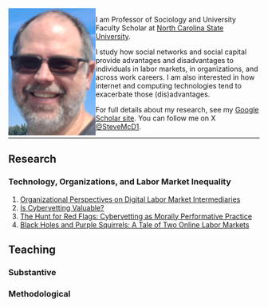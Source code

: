 <img align="left" src="steve_blowing_rock_smB.jpg">
 
 I am Professor of Sociology and University Faculty Scholar at [North Carolina State University](https://chass.ncsu.edu/people/sjmcdona/).
 
 I study how social networks and social capital provide advantages and disadvantages to individuals in labor markets, in organizations, and across work careers. I am also interested in how internet and computing technologies tend to exacerbate those (dis)advantages.  
 
 For full details about my research, see my [Google Scholar site](https://scholar.google.com/citations?user=x5igFpEAAAAJ&hl=en&oi=ao).
 You can follow me on X [@SteveMcD1](https://x.com/Steve_McD1).








 
 ---

## Research
### Technology, Organizations, and Labor Market Inequality
1. [Organizational Perspectives on Digital Labor Market Intermediaries](https://doi.org/10.1111/soc4.13061)
2. [Is Cybervetting Valuable?](https://www.cambridge.org/core/journals/industrial-and-organizational-psychology/article/is-cybervetting-valuable/D84AE01C002BFD9A9DA8829AA0AF872A)
3. [The Hunt for Red Flags: Cybervetting as Morally Performative Practice](https://academic.oup.com/ser/article/20/3/915/6132113)
4. [Black Holes and Purple Squirrels: A Tale of Two Online Labor Markets](https://www.emerald.com/insight/content/doi/10.1108/S0277-283320190000033006/full/CraigsList.org/full/html)
### 

## Teaching
### Substantive

### Methodological

 
